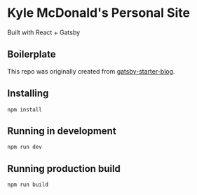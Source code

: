 # Kyle McDonald's Personal Site
Built with React + Gatsby

## Boilerplate
This repo was originally created from [gatsby-starter-blog](https://github.com/gatsbyjs/gatsby-starter-blog).

## Installing
`npm install`

## Running in development
`npm run dev`

## Running production build
`npm run build`
